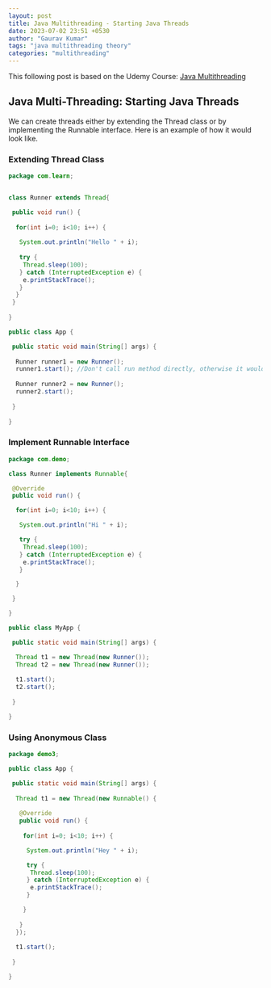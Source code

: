 ```yaml
---
layout: post
title: Java Multithreading - Starting Java Threads
date: 2023-07-02 23:51 +0530
author: "Gaurav Kumar"
tags: "java multithreading theory"
categories: "multithreading"
---
```


This following post is based on the Udemy Course:
[Java Multithreading](https://www.udemy.com/course/java-multithreading/learn/lecture/107238#content)

## Java Multi-Threading: Starting Java Threads

We can create threads either by extending the Thread class or by implementing the Runnable interface. Here is an example of how it would look like.

### Extending Thread Class

```java
package com.learn;


class Runner extends Thread{

 public void run() {
  
  for(int i=0; i<10; i++) {
   
   System.out.println("Hello " + i);
   
   try {
    Thread.sleep(100);
   } catch (InterruptedException e) {
    e.printStackTrace();
   }
  }
 }
 
}

public class App {

 public static void main(String[] args) {
  
  Runner runner1 = new Runner();
  runner1.start(); //Don't call run method directly, otherwise it would just run in the main thread of the app
  
  Runner runner2 = new Runner();
  runner2.start();
  
 }
 
}
```

### Implement Runnable Interface

```java
package com.demo;

class Runner implements Runnable{

 @Override
 public void run() {

  for(int i=0; i<10; i++) {

   System.out.println("Hi " + i);

   try {
    Thread.sleep(100);
   } catch (InterruptedException e) {
    e.printStackTrace();
   }

  }

 }

}

public class MyApp {

 public static void main(String[] args) {

  Thread t1 = new Thread(new Runner());
  Thread t2 = new Thread(new Runner());
  
  t1.start();
  t2.start();
  
 }

}
```

### Using Anonymous Class

```java
package demo3;

public class App {

 public static void main(String[] args) {
  
  Thread t1 = new Thread(new Runnable() {
   
   @Override
   public void run() {
    
    for(int i=0; i<10; i++) {

     System.out.println("Hey " + i);

     try {
      Thread.sleep(100);
     } catch (InterruptedException e) {
      e.printStackTrace();
     }

    }
    
   }
  });
  
  t1.start();
  
 }

}
```
